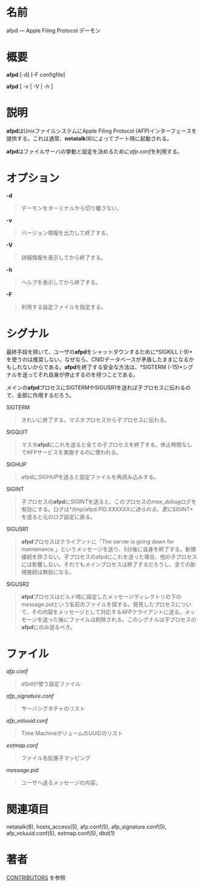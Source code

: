 # 名前

afpd — Apple Filing Protocol デーモン

# 概要

**afpd** [-d] [-F configfile]

**afpd** [ -v | -V | -h ]

# 説明

**afpd**はUnixファイルシステムにApple Filing Protocol (AFP)インターフェースを提供する。これは通常、**netatalk**(8)によってブート時に起動される。

**afpd**はファイルサーバの挙動と設定を決めるために*afp.conf*を利用する。

# オプション

**-d**

> デーモンをターミナルから切り離さない。

**-v**

> バージョン情報を出力して終了する。

**-V**

> 詳細情報を表示してから終了する。

**-h**

> ヘルプを表示してから終了する。

**-F** <configfile>

> 利用する設定ファイルを指定する。

# シグナル

最終手段を除いて、ユーザの**afpd**をシャットダウンするために*SIGKILL
(-9)*を使うのは推奨しない。なぜなら、CNIDデータベースが矛盾したままになるかもしれないからである。**afpd**を終了する安全な方法は、*SIGTERM
(-15)*シグナルを送ってそれ自身が停止するのを待つことである。

メインの**afpd**プロセスにSIGTERMやSIGUSR1を送れば子プロセスに伝わるので、全部に作用するだろう。

SIGTERM

> きれいに終了する。マスタプロセスから子プロセスに伝わる。

SIGQUIT

> マスタ**afpd**にこれを送ると全ての子プロセスを終了する。休止時間なしでAFPサービスを実施するのに使われる。

SIGHUP

> afpdに*SIGHUP*を送ると設定ファイルを再読み込みする。

SIGINT

> 子プロセスの**afpd**に*SIGINT*を送ると、このプロセスの*max_debug*ログを有効にする。ログは*/tmp/afpd.PID.XXXXXX*に送られる。更に*SIGINT*を送ると元のログ設定に戻る。

SIGUSR1

> **afpd**プロセスはクライアントに「The server is going down for
maintenance.」というメッセージを送り、5分後に自身を終了する。新規接続を許さない。子プロセスのafpdにこれを送った場合、他の子プロセスには影響しない。それでもメインプロセスは終了するだろうし、全ての新規接続は無効になる。

SIGUSR2

> **afpd**プロセスはビルド時に設定したメッセージディレクトリの下のmessage.pidという名前のファイルを探する。発見したプロセスについて、その内容をメッセージとして対応するAFPクライアントに送る。メッセージを送った後にファイルは削除される。このシグナルは子プロセスの**afpd**にのみ送るべき。

# ファイル

*afp.conf*

> afpdが使う設定ファイル

*afp_signature.conf*

> サーバシグネチャのリスト

*afp_voluuid.conf*

> Time MachineボリュームのUUIDのリスト

*extmap.conf*

> ファイル名拡張子マッピング

*message.pid*

> ユーザへ送るメッセージの内容。

# 関連項目

netatalk(8), hosts_access(5), afp.conf(5), afp_signature.conf(5),
afp_voluuid.conf(5), extmap.conf(5), dbd(1)

# 著者

[CONTRIBUTORS](https://netatalk.io/contributors) を参照
